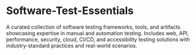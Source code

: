 # Software-Test-Essentials
A curated collection of software testing frameworks, tools, and artifacts showcasing expertise in manual and automation testing. Includes web, API, performance, security, cloud, CI/CD, and accessibility testing solutions with industry-standard practices and real-world scenarios.
